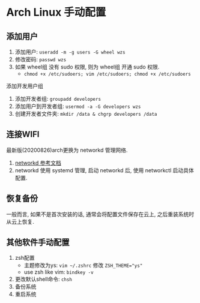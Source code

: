 # Arch Linux 手动配置

## 添加用户
1. 添加用户: `useradd -m -g users -G wheel wzs`
2. 修改密码: `passwd wzs`
3. 如果 wheel组 没有 sudo 权限, 则为 wheel组 开通 sudo 权限.
   - `chmod +x /etc/sudoers; vim /etc/sudoers; chmod +x /etc/sudoers`

添加开发用户组
1. 添加开发者组: `groupadd developers`
2. 添加用户到开发者组: `usermod -a -G developers wzs`
3. 创建开发者文件夹: `mkdir /data & chgrp developers /data`

## 连接WIFI
最新版(20200826)arch更换为 networkd 管理网络.
1. [networkd 参考文档](https://wiki.archlinux.org/index.php/Systemd-networkd_(%E7%AE%80%E4%BD%93%E4%B8%AD%E6%96%87))
2. networkd 使用 systemd 管理, 启动 networkd 后, 使用 networkctl 启动具体配置.

## 恢复备份
一般而言, 如果不是首次安装的话, 通常会将配置文件保存在云上, 之后重装系统时从云上恢复.

## 其他软件手动配置
1. zsh配置
    - 主题修改为ys: `vim ~/.zshrc` 修改 `ZSH_THEME="ys"`
    - use zsh like vim: `bindkey -v`
2. 更改默认shell命令: `chsh`
3. 备份系统
4. 重启系统
